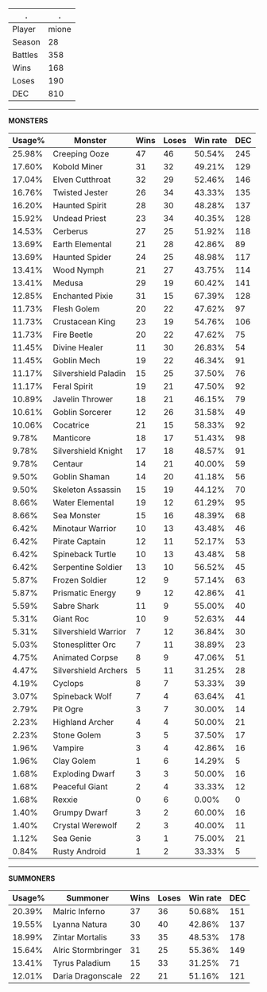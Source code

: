 .|.
|-|-
Player|mione
Season|28
Battles|358
Wins|168
Loses|190
DEC|810

---
**MONSTERS**

Usage%|Monster|Wins|Loses|Win rate|DEC|
-|-|-|-|-|-|
25.98%|Creeping Ooze|47|46|50.54%|245|
17.60%|Kobold Miner|31|32|49.21%|129|
17.04%|Elven Cutthroat|32|29|52.46%|146|
16.76%|Twisted Jester|26|34|43.33%|135|
16.20%|Haunted Spirit|28|30|48.28%|137|
15.92%|Undead Priest|23|34|40.35%|128|
14.53%|Cerberus|27|25|51.92%|118|
13.69%|Earth Elemental|21|28|42.86%|89|
13.69%|Haunted Spider|24|25|48.98%|117|
13.41%|Wood Nymph|21|27|43.75%|114|
13.41%|Medusa|29|19|60.42%|141|
12.85%|Enchanted Pixie|31|15|67.39%|128|
11.73%|Flesh Golem|20|22|47.62%|97|
11.73%|Crustacean King|23|19|54.76%|106|
11.73%|Fire Beetle|20|22|47.62%|75|
11.45%|Divine Healer|11|30|26.83%|54|
11.45%|Goblin Mech|19|22|46.34%|91|
11.17%|Silvershield Paladin|15|25|37.50%|76|
11.17%|Feral Spirit|19|21|47.50%|92|
10.89%|Javelin Thrower|18|21|46.15%|79|
10.61%|Goblin Sorcerer|12|26|31.58%|49|
10.06%|Cocatrice|21|15|58.33%|92|
9.78%|Manticore|18|17|51.43%|98|
9.78%|Silvershield Knight|17|18|48.57%|91|
9.78%|Centaur|14|21|40.00%|59|
9.50%|Goblin Shaman|14|20|41.18%|56|
9.50%|Skeleton Assassin|15|19|44.12%|70|
8.66%|Water Elemental|19|12|61.29%|95|
8.66%|Sea Monster|15|16|48.39%|68|
6.42%|Minotaur Warrior|10|13|43.48%|46|
6.42%|Pirate Captain|12|11|52.17%|53|
6.42%|Spineback Turtle|10|13|43.48%|58|
6.42%|Serpentine Soldier|13|10|56.52%|45|
5.87%|Frozen Soldier|12|9|57.14%|63|
5.87%|Prismatic Energy|9|12|42.86%|41|
5.59%|Sabre Shark|11|9|55.00%|40|
5.31%|Giant Roc|10|9|52.63%|44|
5.31%|Silvershield Warrior|7|12|36.84%|30|
5.03%|Stonesplitter Orc|7|11|38.89%|23|
4.75%|Animated Corpse|8|9|47.06%|51|
4.47%|Silvershield Archers|5|11|31.25%|28|
4.19%|Cyclops|8|7|53.33%|39|
3.07%|Spineback Wolf|7|4|63.64%|41|
2.79%|Pit Ogre|3|7|30.00%|14|
2.23%|Highland Archer|4|4|50.00%|21|
2.23%|Stone Golem|3|5|37.50%|17|
1.96%|Vampire|3|4|42.86%|16|
1.96%|Clay Golem|1|6|14.29%|5|
1.68%|Exploding Dwarf|3|3|50.00%|16|
1.68%|Peaceful Giant|2|4|33.33%|12|
1.68%|Rexxie|0|6|0.00%|0|
1.40%|Grumpy Dwarf|3|2|60.00%|16|
1.40%|Crystal Werewolf|2|3|40.00%|11|
1.12%|Sea Genie|3|1|75.00%|21|
0.84%|Rusty Android|1|2|33.33%|5|

---
**SUMMONERS**

Usage%|Summoner|Wins|Loses|Win rate|DEC|
-|-|-|-|-|-|
20.39%|Malric Inferno|37|36|50.68%|151|
19.55%|Lyanna Natura|30|40|42.86%|137|
18.99%|Zintar Mortalis|33|35|48.53%|178|
15.64%|Alric Stormbringer|31|25|55.36%|149|
13.41%|Tyrus Paladium|15|33|31.25%|71|
12.01%|Daria Dragonscale|22|21|51.16%|121|
